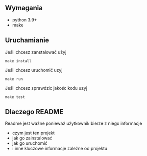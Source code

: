 
## Wymagania
- python 3.9+
- make


## Uruchamianie
Jeśli chcesz zanstalować użyj 
```
make install
```
Jeśli chcesz uruchomić uzyj 
```
make run
```

Jeśli chcesz sprawdzic jakośc kodu uzyj 
```
make test
```

## Dlaczego README

Readme jest ważne ponieważ użytkownik bierze z niego informacje
- czym jest ten projekt
- jak go zainstalować
- jak go uruchomić
- i inne kluczowe informacje zależne od projektu
